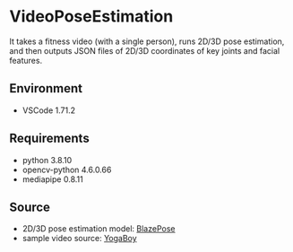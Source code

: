 # VideoPoseEstimation
It takes a fitness video (with a single person), runs 2D/3D pose estimation, and then outputs JSON files of 2D/3D coordinates of key joints and facial features.

## Environment
* VSCode 1.71.2

## Requirements
* python 3.8.10
* opencv-python 4.6.0.66
* mediapipe 0.8.11 

## Source
* 2D/3D pose estimation model: [BlazePose](https://google.github.io/mediapipe/solutions/pose.html)
* sample video source: [YogaBoy](https://youtu.be/Wkmarh2Ps_o)